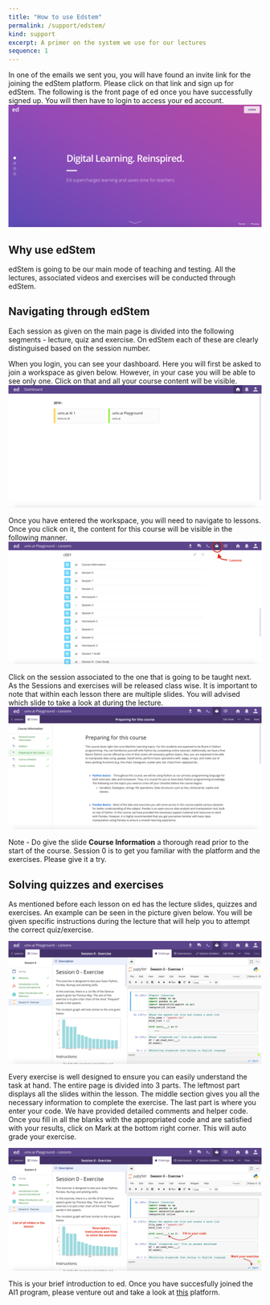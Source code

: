 ```yaml
---
title: "How to use Edstem" 
permalink: /support/edstem/
kind: support
excerpt: A primer on the system we use for our lectures
sequence: 1
---
```


In one of the emails we sent you, you will have found an invite link for the joining the edStem platform. Please click on that link and sign up for edStem. The following is the front page of ed once you have successfully signed up. You will then have to login to access your ed account.![](/assets/edstem.assets/frontpage.png)

## Why use edStem

edStem is going to be our main mode of teaching and testing. All the lectures, associated videos and exercises will be conducted through edStem.

## Navigating through edStem

Each session as given on the main page is divided into the following segments - lecture, quiz and exercise. On edStem each of these are clearly distinguised based on the session number.

When you login, you can see your dashboard. Here you will first be asked to join a workspace as given below. However, in your case you will be able to see only one. Click on that and all your course content will be visible. ![](/assets/edstem.assets/dashboard.png)

Once you have entered the workspace, you will need to navigate to lessons. Once you click on it, the content for this course will be visible in the following manner.![](/assets/edstem.assets/lessons.png)

Click on the session associated to the one that is going to be taught next. As the Sessions and exercises will be released class wise. It is important to note that within each lesson there are multiple slides. You will advised which slide to take a look at during the lecture.![](/assets/edstem.assets/courseinfo.png)

 Note - Do give the slide **Course Information** a thorough read prior to the start of the course. Session 0 is to get you familiar with the platform and the exercises. Please give it a try.



## Solving quizzes and exercises

As mentioned before each lesson on ed has the lecture slides, quizzes and exercises. An example can be seen in the picture given below. You will be given specific instructions during the lecture that will help you to attempt the correct quiz/exercise.

![](/assets/edstem.assets/exercise.png)

Every exercise is well designed to ensure you can easily understand the task at hand. The entire page is divided into 3 parts. The leftmost part displays all the slides within the lesson. The middle section gives you all the necessary information to complete the exercise. The last part is where you enter your code. We have provided detailed comments and helper code. Once you fill in all the blanks with the appropriated code and are satisfied with your results, click on Mark at the bottom right corner. This will auto grade your exercise.

![](/assets/edstem.assets/whattodo.png)



This is your brief introduction to ed. Once you have succesfully joined the AI1 program, please venture out and take a look at [this](https://edstem.org/) platform. 